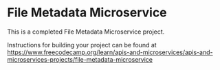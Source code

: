 # File Metadata Microservice

This is a completed File Metadata Microservice project. 

Instructions for building your project can be found at https://www.freecodecamp.org/learn/apis-and-microservices/apis-and-microservices-projects/file-metadata-microservice
